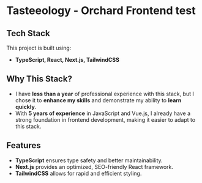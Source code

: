 # Tasteeology - Orchard Frontend test  

## Tech Stack  
This project is built using:  
- **TypeScript, React, Next.js, TailwindCSS**  

## Why This Stack?  
- I have **less than a year** of professional experience with this stack, but I chose it to **enhance my skills** and demonstrate my ability to **learn quickly**.  
- With **5 years of experience** in JavaScript and Vue.js, I already have a strong foundation in frontend development, making it easier to adapt to this stack.  

## Features  
- **TypeScript** ensures type safety and better maintainability.  
- **Next.js** provides an optimized, SEO-friendly React framework.  
- **TailwindCSS** allows for rapid and efficient styling.  
